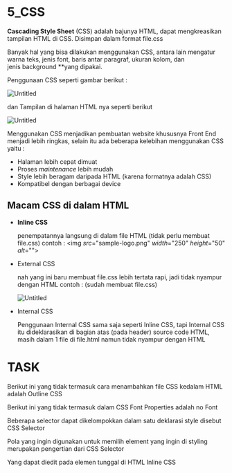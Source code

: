 # 5_CSS

**Cascading Style Sheet** (CSS) adalah bajunya HTML, dapat mengkreasikan tampilan HTML di CSS. Disimpan dalam format file.css

Banyak hal yang bisa dilakukan menggunakan CSS, antara lain mengatur warna teks, jenis font, baris antar paragraf, ukuran kolom, dan jenis background **yang dipakai.

Penggunaan CSS seperti gambar berikut :

![Untitled](https://s3-us-west-2.amazonaws.com/secure.notion-static.com/e344c130-cde4-4dbb-bcf7-bcf6324cce19/Untitled.png)

dan Tampilan di halaman HTML nya seperti berikut

![Untitled](https://s3-us-west-2.amazonaws.com/secure.notion-static.com/361d07ea-4d57-4a23-ae46-30d6c7d06758/Untitled.png)

Menggunakan CSS menjadikan pembuatan website khususnya Front End menjadi lebih ringkas, selain itu ada beberapa kelebihan menggunakan CSS yaitu :

- Halaman lebih cepat dimuat
- Proses *maintenance* lebih mudah
- Style lebih beragam daripada HTML (karena formatnya adalah CSS)
- Kompatibel dengan berbagai device

## Macam CSS di dalam HTML

- **Inline CSS**
    
    penempatannya langsung di dalam file HTML (tidak perlu membuat file.css)
    contoh :
    <img *src*="sample-logo.png" *width*="250" *height*="50" *alt*="">
    
- External CSS
    
    nah yang ini baru membuat file.css
    lebih tertata rapi, jadi tidak nyampur dengan HTML
    contoh : (sudah membuat file.css)
    
    ![Untitled](https://s3-us-west-2.amazonaws.com/secure.notion-static.com/122eeb52-2414-4aed-b4c7-dfc04d5a7382/Untitled.png)
    
- Internal CSS
    
    Penggunaan Internal CSS sama saja seperti Inline CSS, tapi Internal CSS itu dideklarasikan di bagian atas (pada header) source code HTML, masih dalam 1 file di file.html namun tidak nyampur dengan HTML
    

# TASK

Berikut ini yang tidak termasuk cara menambahkan file CSS kedalam HTML adalah
Outline CSS

Berikut ini yang tidak termasuk dalam CSS Font Properties adalah
no Font

Beberapa selector dapat dikelompokkan dalam satu deklarasi style disebut
CSS Selector

Pola yang ingin digunakan untuk memilih element yang ingin di styling merupakan pengertian dari
CSS Selector

Yang dapat diedit pada elemen tunggal di HTML
Inline CSS
